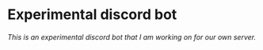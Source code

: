 # Experimental discord bot
###### This is an experimental discord bot that I am working on for our own server.